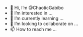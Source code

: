 - 👋 Hi, I’m @ChaoticGabibo
- 👀 I’m interested in ...
- 🌱 I’m currently learning ...
- 💞️ I’m looking to collaborate on ...
- 📫 How to reach me ...

<!---
ChaoticGabibo/ChaoticGabibo is a ✨ special ✨ repository because its `README.md` (this file) appears on your GitHub profile.
You can click the Preview link to take a look at your changes.
--->
